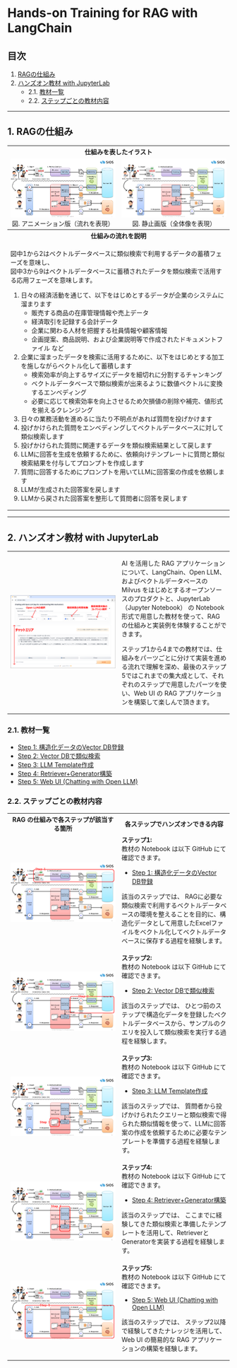 # Hands-on Training for RAG with LangChain

## 目次

1. [RAGの仕組み](#1-ragの仕組み)
2. [ハンズオン教材 with JupyterLab](#2-ハンズオン教材-with-jupyterlab)
	- 2.1. [教材一覧](#21-教材一覧)
	- 2.2. [ステップごとの教材内容](#22-ステップごとの教材内容)

---

## 1. RAGの仕組み

<table>
<tr><th colspan="2">仕組みを表したイラスト</th></tr>
<tr><td width="50%" style="text-align: center"><img src="./try-my-hand/image/rag-overview.gif"><br>図. アニメーション版（流れを表現）</td><td  width="50%" style="text-align: center"><img src="./try-my-hand/image/rag-overview.png"><br>図. 静止画版（全体像を表現）</td></tr>
<tr><th colspan="2">仕組みの流れを説明</th></tr>
<tr><td colspan="2">
<p>図中1から2はベクトルデータベースに類似検索で利用するデータの蓄積フェーズを意味し、<br>図中3から9はベクトルデータベースに蓄積されたデータを類似検索で活用する応用フェーズを意味します。</p>
<ol>
<li>日々の経済活動を通じて、以下をはじめとするデータが企業のシステムに溜まります<ul><li>販売する商品の在庫管理情報や売上データ</li><li>経済取引を記録する会計データ</li><li>企業に関わる人材を把握する社員情報や顧客情報</li><li>企画提案、商品説明、および企業説明等で作成されたドキュメントファイル
など</li></ul></li>
<li>企業に溜まったデータを検索に活用するために、以下をはじめとする加工を施しながらベクトル化して蓄積します<ul><li>検索効率が向上するサイズにデータを細切れに分割するチャンキング</li><li>ベクトルデータベースで類似検索が出来るように数値ベクトルに変換するエンベディング</li><li>必要に応じて検索効率を向上させるため欠損値の削除や補完、値形式を揃えるクレンジング</li></ul></li>
<li>日々の業務活動を進めるに当たり不明点があれば質問を投げかけます</li>
<li>投げかけられた質問をエンベディングしてベクトルデータベースに対して類似検索します</li>
<li>投げかけられた質問に関連するデータを類似検索結果として戻します</li>
<li>LLMに回答を生成を依頼するために、依頼向けテンプレートに質問と類似検索結果を付与してプロンプトを作成します</li>
<li>質問に回答するためにプロンプトを用いてLLMに回答案の作成を依頼します</li>
<li>LLMが生成された回答案を戻します</li>
<li>LLMから戻された回答案を整形して質問者に回答を戻します</li>
</ol>
</td></tr>
</table>

---

## 2. ハンズオン教材 with JupyterLab

<table>
<tr><td width="50%"><img src="./try-my-hand/image/chatting_with_openllm.png"></td><td width="50%"><p>AI を活用した RAG アプリケーションについて、LangChain、Open LLM、およびベクトルデータベースの Milvus をはじめとするオープンソースのプロダクトと、JupyterLab（Jupyter Notebook） の Notebook 形式で用意した教材を使って、RAG の仕組みと実装例を体験することができます。</p>
<p>ステップ1から4までの教材では、仕組みをパーツごとに分けて実装を進める流れで理解を深め、最後のステップ5ではこれまでの集大成として、それぞれのステップで用意したパーツを使い、Web UI の RAG アプリケーションを構築して楽しんで頂きます。</p></td></tr>
</table>

### 2.1. 教材一覧

- [Step 1: 構造化データのVector DB登録](./try-my-hand/lesson/rag-step01-excel_to_vectordb.ipynb)
- [Step 2: Vector DBで類似検索](./try-my-hand/lesson/rag-step02-search_from_vectordb.ipynb)
- [Step 3: LLM Template作成](./try-my-hand/lesson/rag-step03-llm_template.ipynb)
- [Step 4: Retriever+Generator構築](./try-my-hand/lesson/rag-step04-retriever_and_generator.ipynb)
- [Step 5: Web UI (Chatting with Open LLM)](./try-my-hand/lesson/rag-step05-web_ui_to_chat_with_llm.ipynb)

### 2.2. ステップごとの教材内容

<table>
<tr><th width="50%">RAG の仕組みで各ステップが該当する箇所</th><th width="50%">各ステップでハンズオンできる内容</th></tr>
<tr><td><img src="./try-my-hand/image/rag-overview-step1.png"></td><td>
<b>ステップ1:</b><br>教材の Notebook は以下 GitHub にて確認できます。
<ul><li><a href="./try-my-hand/lesson/rag-step01-excel_to_vectordb.ipynb">Step 1: 構造化データのVector DB登録</a></li></ul>
<p>該当のステップでは、
RAGに必要な類似検索で利用するベクトルデータベースの環境を整えることを目的に、構造化データとして用意したExcelファイルをベクトル化してベクトルデータベースに保存する過程を経験します。</p>
</td></tr>
<tr><td><img src="./try-my-hand/image/rag-overview-step2.png"></td><td>
<b>ステップ2:</b><br>教材の Notebook は以下 GitHub にて確認できます。
<ul><li><a href="./try-my-hand/lesson/rag-step02-search_from_vectordb.ipynb">Step 2: Vector DBで類似検索</a></li></ul>
<p>該当のステップでは、
ひとつ前のステップで構造化データを登録したベクトルデータベースから、サンプルのクエリを投入して類似検索を実行する過程を経験します。</p>
</td></tr>
<tr><td><img src="./try-my-hand/image/rag-overview-step3.png"></td><td>
<b>ステップ3:</b><br>教材の Notebook は以下 GitHub にて確認できます。
<ul><li><a href="./try-my-hand/lesson/rag-step03-llm_template.ipynb">Step 3: LLM Template作成</a></li></ul>
<p>該当のステップでは、
質問者から投げかけられたクエリーと類似検索で得られた類似情報を使って、LLMに回答案の作成を依頼するために必要なテンプレートを準備する過程を経験します。</p>
</td></tr>
<tr><td><img src="./try-my-hand/image/rag-overview-step4.png"></td><td>
<b>ステップ4:</b><br>教材の Notebook は以下 GitHub にて確認できます。
<ul><li><a href="./try-my-hand/lesson/rag-step04-retriever_and_generator.ipynb">Step 4: Retriever+Generator構築</a></li></ul>
<p>該当のステップでは、
ここまでに経験してきた類似検索と準備したテンプレートを活用して、RetrieverとGeneratorを実装する過程を経験します。</p>
</td></tr>
<tr><td><img src="./try-my-hand/image/rag-overview-step5.png"></td><td>
<b>ステップ5:</b><br>教材の Notebook は以下 GitHub にて確認できます。
<ul><li><a href="./try-my-hand/lesson/rag-step05-web_ui_to_chat_with_llm.ipynb">Step 5: Web UI (Chatting with Open LLM)</a></li></ul>
<p>該当のステップでは、
ステップ2以降で経験してきたナレッジを活用して、Web UI の簡易的な RAG アプリケーションの構築を経験します。</p>
</td></tr>
</table>




